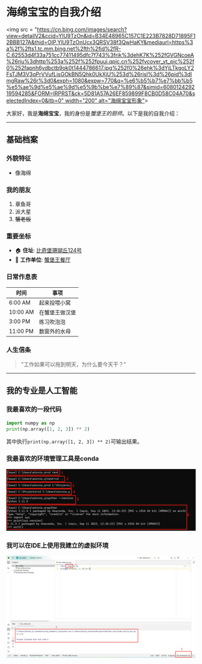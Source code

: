 # 海绵宝宝的自我介绍

<img src = "[https://cn.bing.com/images/search?view=detailV2&ccid=YlU9TzOn&id=B34E48965C157C1E223B7828D71895F12BBB127A&thid=OIP.YlU9TzOnUcx3QRSV38f3QwHaKY&mediaurl=https%3a%2f%2fts1.tc.mm.bing.net%2fth%2fid%2fR-C.62553d4f33a751cc77411495dfc7f743%3frik%3dehK7K%252fGVGNcoeA%26riu%3dhttp%253a%252f%252fpuui.qpic.cn%252fvcover_vt_pic%252f0%252fapnh6ydbctb9ok0t1444786617.jpg%252f0%26ehk%3dYjLTkgoLY2FsTJM3V3qPrVVufLjsGOkBN5Qhk0UkXjU%253d%26risl%3d%26pid%3dImgRaw%26r%3d0&exph=1080&expw=770&q=%e6%b5%b7%e7%bb%b5%e5%ae%9d%e5%ae%9d%e5%9b%be%e7%89%87&simid=608012429219594285&FORM=IRPRST&ck=5D81A57A26EF859899F8CB0D58C04A70&selectedIndex=0&itb=0" width="200" alt="海绵宝宝形象"](https://cn.bing.com/images/search?q=%E6%B5%B7%E7%BB%B5%E5%AE%9D%E5%AE%9D%E5%9B%BE%E7%89%87&FORM=IQFRBA&id=BC58B785E0D2137E412683FBDE30F2CDEFE75EC7)>

大家好，我是**海绵宝宝**，我的身份是*蟹堡王的厨师*。以下是我的自我介绍：

---

## 基础档案 

### 外貌特征 
- 像海绵
### 我的朋友
1. 章鱼哥
2. 派大星
3. ~~蟹老板~~

### 重要坐标
- 🏠 **住址**: [比奇堡珊瑚丘124号]([https://baike.baidu.com/item/%E6%AF%94%E5%A5%87%E5%A0%A1/8275168]) 
- 🏢 **工作单位**: [蟹堡王餐厅](https://baike.baidu.com/item/%E8%9F%B9%E5%A0%A1%E7%8E%8B/8043124)

### 日常作息表
| 时间       | 事项                  |
|------------|-----------------------|
| 6:00 AM    | 起来投喂小窝        |
| 10:00 AM   | 在蟹堡王做汉堡          |
| 3:00 PM    | 练习吹泡泡    |
| 11:00 PM   | 数窗外的水母          |

### 人生信条
> "工作如果可以拖到明天，为什么要今天干？"
---

## 我的专业是人工智能
### 我最喜欢的一段代码

```python
import numpy as np
print(np.array([1, 2, 3]) ** 2)
```
其中执行`print(np.array([1, 2, 3]) ** 2)`可输出结果。

### 我最喜欢的环境管理工具是conda
<img src="https://raw.githubusercontent.com/Winnie-Qi/dev_skills/main/images/pic1.jpg" width="800" alt="截图一">

### 我可以在IDE上使用我建立的虚拟环境
<img src="https://raw.githubusercontent.com/Winnie-Qi/dev_skills/main/images/pic2.jpg" width="800" alt="截图二">
